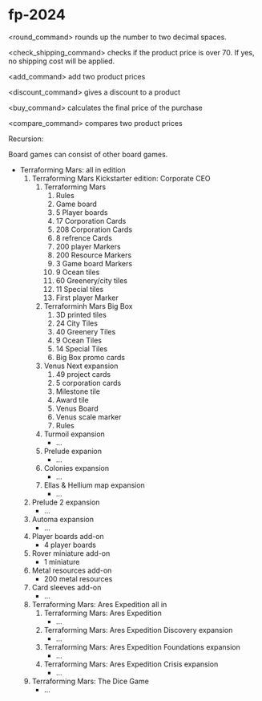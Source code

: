 # fp-2024

<round_command> rounds up the number to two decimal spaces.

<check_shipping_command> checks if the product price is over 70. If yes, no shipping cost will be applied.

<add_command> add two product prices

<discount_command> gives a discount to a product

<buy_command> calculates the final price of the purchase

<compare_command> compares two product prices


Recursion:

Board games can consist of other board games.


* Terraforming Mars: all in edition
  1. Terraforming Mars Kickstarter edition: Corporate CEO
     1. Terraforming Mars
        1. Rules
        2. Game board
        3. 5 Player boards
        4. 17 Corporation Cards
        5. 208 Corporation Cards
        6. 8 refrence Cards
        7. 200 player Markers
        8. 200 Resource Markers
        9. 3 Game board Markers
        10. 9 Ocean tiles
        11. 60 Greenery/city tiles
        12. 11 Special tiles
        13. First player Marker
     2. Terraforminh Mars Big Box
        1. 3D printed tiles
          1. 24 City Tiles
          2. 40 Greenery Tiles
          3. 9 Ocean Tiles
          4. 14 Special Tiles
        2. Big Box promo cards
     3. Venus Next expansion
        1. 49 project cards
        2. 5 corporation cards
        3. Milestone tile
        4. Award tile
        5. Venus Board
        6. Venus scale marker
        7. Rules
     4. Turmoil expansion
        * ...
     5. Prelude expanion
        * ...
     6. Colonies expansion
        * ...
     7. Ellas & Hellium map expansion
        * ...
   2. Prelude 2 expansion
        * ...
   3. Automa expansion
        * ...
   4. Player boards add-on
      * 4 player boards
   5. Rover miniature add-on
      * 1 miniature
   6. Metal resources add-on
      * 200 metal resources
   7. Card sleeves add-on
      * ...
  2. Terraforming Mars: Ares Expedition all in
     1. Terraforming Mars: Ares Expedition
        * ...
     2. Terraforming Mars: Ares Expedition Discovery expansion
        * ...
     3. Terraforming Mars: Ares Expedition Foundations expansion
        * ...
     4. Terraforming Mars: Ares Expedition Crisis expansion
        * ...
  3. Terraforming Mars: The Dice Game
     * ...

